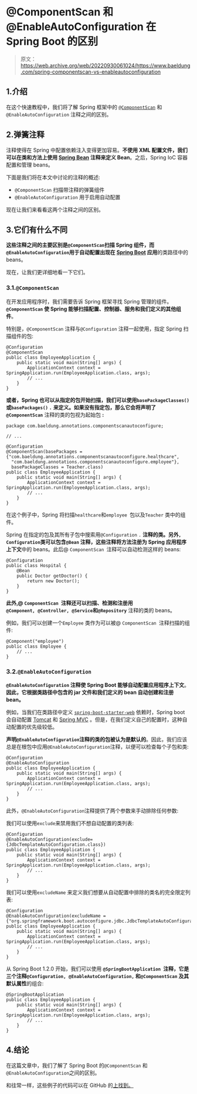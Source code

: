 # @ComponentScan 和@EnableAutoConfiguration 在 Spring Boot 的区别

> 原文：<https://web.archive.org/web/20220930061024/https://www.baeldung.com/spring-componentscan-vs-enableautoconfiguration>

## 1.介绍

在这个快速教程中，我们将了解 Spring 框架中的 [`@ComponentScan`](/web/20220827110142/https://www.baeldung.com/spring-component-scanning) 和`@EnableAutoConfiguration` 注释之间的区别。

## 2.弹簧注释

注释使得在 Spring 中配置依赖注入变得更加容易。**不使用 XML 配置文件，我们可以在类和方法上使用 [Spring Bean](/web/20220827110142/https://www.baeldung.com/spring-bean-annotations) 注释来定义 Bean**。之后，Spring IoC 容器配置和管理 beans。

下面是我们将在本文中讨论的注释的概述:

*   `@ComponentScan` 扫描带注释的弹簧组件
*   `@EnableAutoConfiguration` 用于启用自动配置

现在让我们来看看这两个注释之间的区别。

## 3.它们有什么不同

**这些注释之间的主要区别是`@ComponentScan`扫描 Spring 组件，而`@EnableAutoConfiguration`用于自动配置出现在 [Spring Boot](/web/20220827110142/https://www.baeldung.com/spring-boot) 应用**的类路径中的 beans。

现在，让我们更详细地看一下它们。

### 3.1.`@ComponentScan`

在开发应用程序时，我们需要告诉 Spring 框架寻找 Spring 管理的组件。 **`@ComponentScan` 使 Spring 能够扫描配置、控制器、服务和我们定义的其他组件**。

特别是，`@ComponentScan` 注释与`@Configuration` 注释一起使用，指定 Spring 扫描组件的包:

```
@Configuration
@ComponentScan
public class EmployeeApplication {
    public static void main(String[] args) {
        ApplicationContext context = SpringApplication.run(EmployeeApplication.class, args);
        // ...
    }
}
```

**或者，Spring 也可以从指定的包开始扫描，我们可以使用`basePackageClasses()` 或`basePackages()` `.`** **来定义。如果没有指定包，那么它会将声明了`@ComponentScan`** 注释的类的包视为起始包 **:**

```
package com.baeldung.annotations.componentscanautoconfigure;

// ...

@Configuration
@ComponentScan(basePackages = {"com.baeldung.annotations.componentscanautoconfigure.healthcare",
  "com.baeldung.annotations.componentscanautoconfigure.employee"},
  basePackageClasses = Teacher.class)
public class EmployeeApplication {
    public static void main(String[] args) {
        ApplicationContext context = SpringApplication.run(EmployeeApplication.class, args);
        // ...
    }
}
```

在这个例子中，Spring 将扫描`healthcare`和`employee `包以及`Teacher` 类中的组件。

Spring 在指定的包及其所有子包中搜索用`@Configuration` `.` **注释的类。另外`,` `Configuration`类可以包含`@Bean` 注释，这些注释将方法注册为 Spring 应用程序上下文**中的 beans。此后@ `ComponentScan `注释可以自动检测这样的 beans:

```
@Configuration
public class Hospital {
    @Bean
    public Doctor getDoctor() {
        return new Doctor();
    }
}
```

**此外,@ `ComponentScan `注释还可以扫描、检测和注册用`@Component, @Controller, @Service`和`@Repository`** 注释的类的 beans。

例如，我们可以创建一个`Employee` 类作为可以被@ `ComponentScan `注释扫描的组件:

```
@Component("employee")
public class Employee {
    // ...
}
```

### 3.2.`@EnableAutoConfiguration`

**`@EnableAutoConfiguration` 注释使 Spring Boot 能够自动配置应用程序上下文**。**因此，它根据类路径中包含的 jar 文件和我们定义的 bean 自动创建和注册 bean。**

例如，当我们在类路径中定义 [`spring-boot-starter-web`](/web/20220827110142/https://www.baeldung.com/spring-boot-starters) 依赖时，Spring boot 会自动配置 [Tomcat](/web/20220827110142/https://www.baeldung.com/tomcat) 和 [Spring MVC](/web/20220827110142/https://www.baeldung.com/spring-mvc-tutorial) 。但是，在我们定义自己的配置时，这种自动配置的优先级较低。

**声明`@EnableAutoConfiguration`注释的类的包被认为是默认的**。因此，我们应该总是在根包中应用`@EnableAutoConfiguration`注释，以便可以检查每个子包和类:

```
@Configuration
@EnableAutoConfiguration
public class EmployeeApplication {
    public static void main(String[] args) {
        ApplicationContext context = SpringApplication.run(EmployeeApplication.class, args);
        // ...
    }
}
```

此外，`@EnableAutoConfiguration`注释提供了两个参数来手动排除任何参数:

我们可以使用`exclude`来禁用我们不想自动配置的类列表:

```
@Configuration
@EnableAutoConfiguration(exclude={JdbcTemplateAutoConfiguration.class})
public class EmployeeApplication {
    public static void main(String[] args) {
        ApplicationContext context = SpringApplication.run(EmployeeApplication.class, args);
        // ...
    }
}
```

我们可以使用`excludeName` 来定义我们想要从自动配置中排除的类名的完全限定列表:

```
@Configuration
@EnableAutoConfiguration(excludeName = {"org.springframework.boot.autoconfigure.jdbc.JdbcTemplateAutoConfiguration"})
public class EmployeeApplication {
    public static void main(String[] args) {
        ApplicationContext context = SpringApplication.run(EmployeeApplication.class, args);
        // ...
    }
}
```

从 Spring Boot 1.2.0 开始，我们可以使用 **`@SpringBootApplication `注释，它是三个注释`@Configuration, @EnableAutoConfiguration,` 和`@ComponentScan` 及其默认属性**的组合:

```
@SpringBootApplication
public class EmployeeApplication {
    public static void main(String[] args) {
        ApplicationContext context = SpringApplication.run(EmployeeApplication.class, args);
        // ...
    }
}
```

## 4.结论

在这篇文章中，我们了解了 Spring Boot 的`@ComponentScan` 和`@EnableAutoConfiguration`之间的区别。

和往常一样，这些例子的代码可以在 GitHub 的[上找到。](https://web.archive.org/web/20220827110142/https://github.com/eugenp/tutorials/tree/master/spring-boot-modules/spring-boot-annotations)